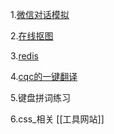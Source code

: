 1.[微信对话模拟](https://chongqingmeizhi.gitee.io/weixin-model/)

2.[在线抠图](https://www.remove.bg/zh)

3.[redis](https://app.redislabs.com/#/subscriptions/subscription/2148927/bdb)

4.[cqc的一键翻译](https://what-is-me.github.io/WordListEnquiry/Search.html)

5.键盘拼词练习

6.css_相关
[[工具网站]]